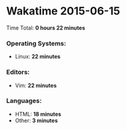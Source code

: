 # Wakatime 2015-06-15

Time Total: **0 hours 22 minutes**

### Operating Systems:
- Linux: **22 minutes** 

### Editors:
- Vim: **22 minutes** 

### Languages:
- HTML: **18 minutes** 
- Other: **3 minutes** 

